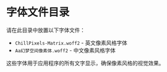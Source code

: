 # 字体文件目录

请在此目录中放置以下字体文件：

- `ChillPixels-Matrix.woff2` - 英文像素风格字体
- `Aa幻梦空间像素体.woff2` - 中文像素风格字体

这些字体用于应用程序的所有文字显示，确保像素风格的视觉效果。 